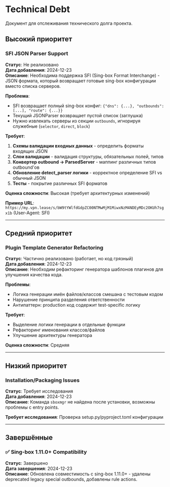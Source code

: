 # Technical Debt

Документ для отслеживания технического долга проекта.

## Высокий приоритет

### SFI JSON Parser Support
**Статус**: Не реализовано  
**Дата добавления**: 2024-12-23  
**Описание**: Необходима поддержка SFI (Sing-box Format Interchange) - JSON формата, который возвращает готовые sing-box конфигурации вместо списка серверов.

**Проблема**:
- SFI возвращает полный sing-box конфиг: `{"dns": {...}, "outbounds": [...], "route": {...}}`
- Текущий JSONParser возвращает пустой список (заглушка)
- Нужно извлекать серверы из секции `outbounds`, игнорируя служебные (`selector`, `direct`, `block`)

**Требует**:
1. **Схемы валидации входных данных** - определить форматы входящих JSON
2. **Слои валидации** - валидация структуры, обязательных полей, типов
3. **Конвертер outbound → ParsedServer** - маппинг различных типов outbound'ов
4. **Обновление detect_parser логики** - корректное определение SFI vs обычный JSON
5. **Тесты** - покрытие различных SFI форматов

**Оценка сложности**: Высокая (требует архитектурных изменений)

**Пример URL**: `https://my.vpn.lease/s/bW9tYWlfdGdpZC00NTMwMjM1MiwxNzM4NDEyMDc2OKUh7sgx1b` (User-Agent: SFI)

---

## Средний приоритет

### Plugin Template Generator Refactoring
**Статус**: Частично реализовано (работает, но код грязный)  
**Дата добавления**: 2024-12-23  
**Описание**: Необходим рефакторинг генератора шаблонов плагинов для улучшения качества кода.

**Проблемы**:
- Логика генерации имён файлов/классов смешана с тестовым кодом
- Нарушение принципа разделения ответственности
- Антипаттерн: production код содержит test-specific логику

**Требует**:
- Выделение логики генерации в отдельные функции
- Рефакторинг именования классов/файлов
- Улучшение архитектуры генератора

**Оценка сложности**: Средняя

---

## Низкий приоритет

### Installation/Packaging Issues
**Статус**: Требует исследования  
**Дата добавления**: 2024-12-23  
**Описание**: Команда `sboxmgr` не найдена после установки, возможны проблемы с entry points.

**Требует исследования**: Проверка setup.py/pyproject.toml конфигурации

---

## Завершённые

### ✅ Sing-box 1.11.0+ Compatibility
**Статус**: Завершено  
**Дата завершения**: 2024-12-23  
**Описание**: Обновлена совместимость с sing-box 1.11.0+ - удалены deprecated legacy special outbounds, добавлены rule actions. 